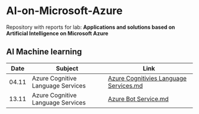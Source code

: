# AI-on-Microsoft-Azure

Repository with reports for lab:
 **Applications and solutions based on Artificial Intelligence on Microsoft Azure**

## AI Machine learning

|  Date  | Subject | Link |
| ---- | ----------- | --------- |
| 04.11 | Azure Cognitive Language Services | [Azure Cognitivies Language Services.md](https://github.com/kolendomichal/AI-on-Microsoft-Azure/blob/master/AI%20Machine%20Learning/Azure%20Cognitive%20Language%20Services.md)
| 13.11 | Azure Cognitive Language Services | [Azure Bot Service.md](https://github.com/kolendomichal/AI-on-Microsoft-Azure/blob/master/AI%20Machine%20Learning/Azure%20Cognitive%20Language%20Services.md)